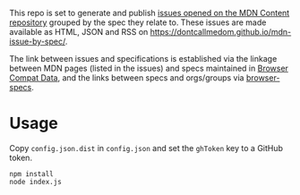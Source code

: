 This repo is set to generate and publish [issues opened on the MDN Content repository](github.com/mdn/content/issues) grouped by the spec they relate to. These issues are made available as HTML, JSON and RSS on https://dontcallmedom.github.io/mdn-issue-by-spec/.

The link between issues and specifications is established via the linkage between MDN pages (listed in the issues) and specs maintained in [Browser Compat Data](https://github.com/mdn/browser-compat-data/), and the links between specs and orgs/groups via [browser-specs](https://github.com/w3c/browser-specs).

# Usage
Copy `config.json.dist` in `config.json` and set the `ghToken` key to a GitHub token.

```
npm install
node index.js
```
